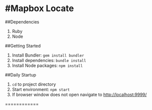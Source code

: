 #Mapbox Locate
================

##Dependencies
1. Ruby
2. Node

##Getting Started
1. Install Bundler: `gem install bundler`
2. Install dependencies: `bundle install`
3. Install Node packages: `npm install`

##Daily Startup
1. `cd` to project directory
2. Start environment: `npm start`
3. If browser window does not open navigate to [http://localhost:9999/](http://localhost:9999/)


============